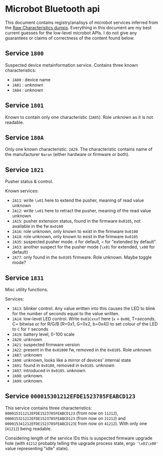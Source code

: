 # Microbot Bluetooth api

This document contains registry/analisys of microbot services inferred from the [Raw Characteristics dumps](./raw_microbot_characteristics.md).
Everything in this document are my best current guesses for the low-level microbot APIs. I do not give any guarantees or claims of correctness of the content found below.

## Service `1800`

Suspected device metainformation service. Contains three known characteristics:
 *  `2A00` : device name
 *  `2A01` : unknown
 *  `2A04` : unknown

## Service `1801`

Known to contain only one characteristic (`2A05`). Role unknown as it is not readable.

## Service `180A`

Only one known characteristic: `2A29`. The characteristic contains name of the manufacturer `Naran` (either hardware or firmware or both).

## Service `1821`

Pusher status & control.

Known services:
 *  `2A11`: write `\x01` here to extend the pusher, meaning of read value unknown
 *  `2A12`: write `\x01` here to retract the pusher, meaning of the read value unknown
 *  `2A15`: pusher extension status, found in the firmware `0x0105`, not available in the fw `0x0100`
 *  `2A16`: role unknown, only known to exist in the firmware `0x0100`
 *  `2A18`: role unknown, only known to exist in the firmware `0x0105`
 *  `2A35`: suspected pusher mode. `d` for default, `<` for "extended by default"
 *  `2A53`: another suspect for the pusher mode (`\x01` for extended, `\x00` for default)
 *  `2A77`: only found in the `0x0105` firmware. Role unknown. Maybe toggle mode?

## Service `1831`

Misc utility functions.

Services:
 *  `2A13`: blinker control. Any value written into this causes the LED to blink for the number of seconds equal to the value written.
 *  `2A14`: low-level LED control. Write `0x01CxxxT` here (`x` = `0x00`, T=_seconds_, C= bitwise or for R/G/B [R=0x1, G=0x2, b=0x4]) to set colour of the LED to `C` for `T` seconds
 *  `2A19`: battery level, 0-100 scale
 *  `2A20`: unknown
 *  `2A21`: suspected firmware version
 *  `2A22`: present in the `0x01000` fw, removed in the `0x0105`. Role unknown
 *  `2A87`: unknown
 *  `2A90`: unknown, looks like a mirror of devices' internal state
 *  `2A91`: found in `0x0100`, removed in `0x0105`. unknown
 *  `2A97`: introduced in `0x0105`. unknown.
 *  `2A98`: unknown.
 *  `2A99`: unknown.


## Service `000015301212EFDE1523785FEABCD123`

This service contains three characteristics: `000015311212EFDE1523785FEABCD123` (from now on `11212`), `000015321212EFDE1523785FEABCD123` (from now on `21212`) and `000015341212EFDE1523785FEABCD123`( from now on `41212`). With only one (`41212`) being readable. 

Considering length of the service IDs this is suspected firmware upgrade hole (with `41212` probably telling the upgrade process state, ergo `'\x01\x00'` value representing "idle" state).